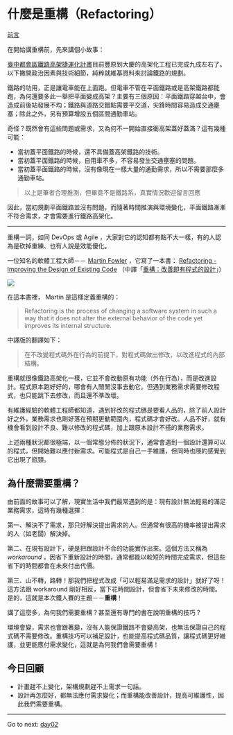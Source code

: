 # 什麼是重構（Refactoring）

[前言](https://github.com/MilesChou/book-refactoring-30-days)

在開始講重構前，先來講個小故事：

[臺中都會區鐵路高架捷運化計畫][]目前豐原到大慶的高架化工程已完成九成左右了。以下撇開政治因素與技術細節，純粹就維基資料來討論鐵路的規劃。

鐵路的功用，正是讓電車能在上面跑。但電車不管在平面鐵路或是高架鐵路都能跑，為何還要多此一舉把平面變成高架？主要有三個原因：平面鐵路穿越台中，會造成前後站發展不均；鐵路與道路交錯點需要平交道，尖鋒時間容易造成交通壅塞；除此之外，另有預算增設五個區間通勤車站。

奇怪？既然會有這些問題或需求，又為何不一開始直接衝高架蓋好蓋滿？這有幾種可能：

* 當初蓋平面鐵路的時候，還不具備蓋高架鐵路的技術。
* 當初蓋平面鐵路的時候，自用車不多，不容易發生交通壅塞的問題。
* 當初蓋平面鐵路的時候，沒有像現在一樣大量的通勤需求，所以不需要那麼多通勤車站。

> 以上是筆者合理推測，但畢竟不是鐵路系，真實情況歡迎留言回應

因此，當初規劃平面鐵路並沒有問題，而隨著時間推演與環境變化，平面鐵路漸漸不符合需求，才會需要進行鐵路高架化。

---

重構一詞，如同 DevOps 或 Agile ，大家對它的認知都有點不大一樣，有的人認為是砍掉重練、也有人說是效能優化。

一位知名的軟體工程大師－－ [Martin Fowler][] ，它寫了一本書： [Refactoring - Improving the Design of Existing Code][] （中譯「[重構：改善即有程式的設計][]」）

![](https://martinfowler.com/books/refactoringBook.jpg)

在這本書裡， Martin 是這樣定義重構的：

> Refactoring is the process of changing a software system in such a way that it does not alter the external behavior of the code yet improves its internal structure.

中譯版的翻譯如下：

> 在不改變程式碼外在行為的前提下，對程式碼做出修改，以改進程式的內部結構。

重構就很像鐵路高架化一樣，它並不會改動原有功能（外在行為），而是改進設計。程式原本跑好好的，哪會有人閒閒沒事去動它。但遇到業務需求需要修改程式，也只能跳下去修改，而且還不準改壞。

有維護經驗的軟體工程師都知道，遇到好改的程式碼是要看人品的，除了前人設計好之外，業務需求也剛好落在預期更動範圍內，程式碼才會好改。人品不好，就有機會看到設計不良、難以修改的程式碼，加上跟原本設計不搭的業務需求。

上述兩種狀況都很極端，以一個常態分佈的狀況下，通常會遇到一個設計還算可以的程式，但開始難以應付新需求。可能程式是自己一手維護，但同時也隱約感覺到它出現了瓶頸。

## 為什麼需要重構？

由前面的故事可以了解，現實生活中我們最常遇到的是：現有設計無法輕易的滿足業務需求，這時有幾種選擇：

第一、解決不了需求，那只好解決提出需求的人。但通常有很高的機率被提出需求的人（如老闆）解決掉。

第二、在現有設計下，硬是把跟設計不合的功能實作出來。這個方法又稱為 *workaround* ，因省下重新設計的時間，通常都能以較短的時間完成需求，但這些省下的時間都會在未來付出代價。

第三、山不轉，路轉！那我們把程式改成「可以輕易滿足需求的設計」就好了呀！這方法跟 workaround 剛好相反，當下花時間設計，但會省下未來修改的時間。是的，這就是本次鐵人賽的主題－－**重構**！

講了這麼多，為何我們需要重構？甚至還有專門的書在說明重構的技巧？

環境會變，需求也會跟著變，沒有人能保證鐵路不會變高架，也無法保證自己的程式碼不需要修改。重構技巧可以補足設計，也能提高程式碼品質，讓程式碼更好維護，並更能應付需求變化，這就是為何我們會需要重構！

## 今日回顧

* 計畫趕不上變化，架構規劃趕不上需求一句話。
* 設計再怎麼好，都無法應付需求變化；而重構能改善設計，提高可維護性，因此我們需要重構。

[Martin Fowler]: https://en.wikipedia.org/wiki/Martin_Fowler
[Refactoring - Improving the Design of Existing Code]: https://martinfowler.com/books/refactoring.html
[重構：改善即有程式的設計]: http://www.books.com.tw/products/0010411649
[臺中都會區鐵路高架捷運化計畫]: https://zh.wikipedia.org/wiki/%E8%87%BA%E4%B8%AD%E9%83%BD%E6%9C%83%E5%8D%80%E9%90%B5%E8%B7%AF%E9%AB%98%E6%9E%B6%E6%8D%B7%E9%81%8B%E5%8C%96%E8%A8%88%E7%95%AB


* * *
Go to next:
[day02](./day02.md)